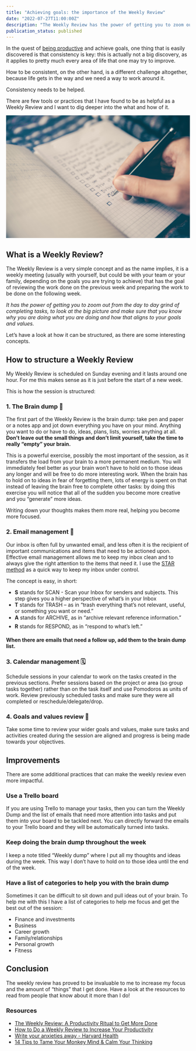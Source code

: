 ```yaml
---
title: "Achieving goals: the importance of the Weekly Review"
date: "2022-07-27T11:00:00Z"
description: "The Weekly Review has the power of getting you to zoom out from the day to day grind of completing tasks, to look at the big picture and make sure that you know why you are doing what you are doing and how that aligns to your goals and values."
publication_status: published
---
```


In the quest of [being productive](/blog/on-being-productive/) and achieve goals, one thing that is easily discovered is that consistency is key: this is actually not a big discovery, as it applies to pretty much every area of life that one may try to improve.

How to be consistent, on the other hand, is a different challenge altogether, because life gets in the way and we need a way to work around it.

Consistency needs to be helped.

There are few tools or practices that I have found to be as helpful as a Weekly Review and I want to dig deeper into the what and how of it.

![Plan](./images/glenn-carstens-peters-RLw-UC03Gwc-unsplash.jpg "Photo by [Glenn Carstens-Peters](https://unsplash.com/@glenncarstenspeters) / [Unsplash](https://unsplash.com)")

## What is a Weekly Review?
The Weekly Review is a very simple concept and as the name implies, it is a weekly meeting (usually with yourself, but could be with your team or your family, depending on the goals you are trying to achieve) that has the goal of reviewing the work done on the previous week and preparing the work to be done on the following week. 

*It has the power of getting you to zoom out from the day to day grind of completing tasks, to look at the big picture and make sure that you know why you are doing what you are doing and how that aligns to your goals and values.*

Let’s have a look at how it can be structured, as there are some interesting concepts.

## How to structure a Weekly Review
My Weekly Review is scheduled on Sunday evening and it lasts around one hour. For me this makes sense as it is just before the start of a new week.

This is how the session is structured: 

### 1. The Brain dump 🧠
The first part of the Weekly Review is the brain dump: take pen and paper or a notes app and jot down everything you have on your mind. Anything you want to do or have to do, ideas, plans, lists, worries anything at all.  **Don’t leave out the small things and don’t limit yourself, take the time to really “empty” your brain.**

This is a powerful exercise, possibly the most important of the session, as it transfers the load from your brain to a more permanent medium. You will immediately feel better as your brain won’t have to hold on to those ideas any longer and will be free to do more interesting work. 
When the brain has to hold on to ideas in fear of forgetting them, lots of energy is spent on that instead of leaving the brain free to complete other tasks: by doing this exercise you will notice that all of the sudden you become more creative and you “generate” more ideas.

Writing down your thoughts makes them more real, helping you become more focused. 

### 2. Email management 💌
Our inbox is often full by unwanted email, and less often it is the recipient of important communications and items that need to be actioned upon. Effective email management allows me to keep my inbox clean and to always give the right attention to the items that need it.
I use the [STAR method](https://www.productiveflourishing.com/the-s-t-a-r-method-a-more-effective-less-stressful-way-to-process-email/) as a quick way to keep my inbox under control. 

The concept is easy, in short:
- **S** stands for SCAN - Scan your Inbox for senders and subjects. This step gives you a higher perspective of what’s in your Inbox
- **T** stands for TRASH – as in “trash everything that’s not relevant, useful, or something you want or need.”
- **A** stands for ARCHIVE, as in “archive relevant reference information.”
- **R** stands for RESPOND, as in “respond to what’s left.”

**When there are emails that need a follow up, add them to the brain dump list.**

### 3. Calendar management 🗓
Schedule sessions in your calendar to work on the tasks created in the previous sections. Prefer sessions based on the project or area (so group tasks together) rather than on the task itself and use Pomodoros as units of work.
Review previously scheduled tasks and make sure they were all completed or reschedule/delegate/drop.

### 4. Goals and values review 🎯
Take some time to review your wider goals and values, make sure tasks and activities created during the session are aligned and progress is being made towards your objectives.

## Improvements
There are some additional practices that can make the weekly review even more impactful.

### Use a Trello board
If you are using Trello to manage your tasks, then you can turn the Weekly Dump and the list of emails that need more attention into tasks and put them into your board to be tackled next. You can directly forward the emails to your Trello board and they will be automatically turned into tasks.

### Keep doing the brain dump throughout the week
I keep a note titled “Weekly dump” where I put all my thoughts and ideas during the week. This way I don’t have to hold on to those idea until the end of the week.

### Have a list of categories to help you with the brain dump
Sometimes it can be difficult to sit down and pull ideas out of your brain. To help me with this I have a list of categories to help me focus and get the best out of the session:

- Finance and investments
- Business 
- Career growth
- Family/relationships
- Personal growth
- Fitness

## Conclusion
The weekly review has proved to be invaluable to me to increase my focus and the amount of “things” that I get done. Have a look at the resources to read from people that know about it more than I do!

### Resources
- [The Weekly Review: A Productivity Ritual to Get More Done](https://todoist.com/productivity-methods/weekly-review)
- [How to Do a Weekly Review to Increase Your Productivity](https://medium.com/publishous/how-to-do-a-weekly-review-to-increase-your-productivity-91cfab735977)
- [Write your anxieties away - Harvard Health](https://www.health.harvard.edu/blog/write-your-anxieties-away-2017101312551)
- [14 Tips to Tame Your Monkey Mind & Calm Your Thinking](https://www.developgoodhabits.com/how-to-quiet-your-monkey-mind/)

